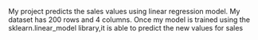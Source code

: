 
My project predicts the sales values using linear regression model.
My dataset has 200 rows and 4 columns.
Once my model is trained using the sklearn.linear_model library,it is able to predict the new values for sales
